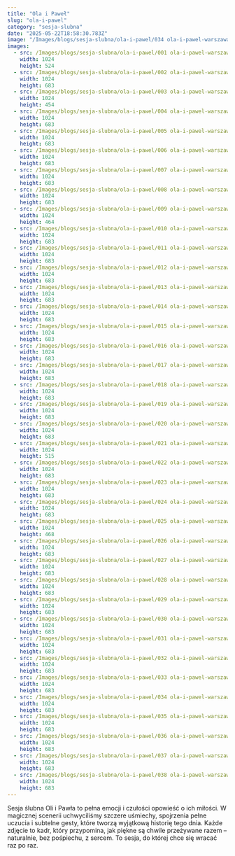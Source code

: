 ```yaml
---
title: "Ola i Paweł"
slug: "ola-i-pawel"
category: "sesja-slubna"
date: "2025-05-22T18:58:30.783Z"
image: "/Images/blogs/sesja-slubna/ola-i-pawel/034 ola-i-pawel-warszawa-praga-slub-katedra_034.webp"
images:
  - src: /Images/blogs/sesja-slubna/ola-i-pawel/001 ola-i-pawel-warszawa-praga-slub-katedra_001.webp
    width: 1024
    height: 524
  - src: /Images/blogs/sesja-slubna/ola-i-pawel/002 ola-i-pawel-warszawa-praga-slub-katedra_002.webp
    width: 1024
    height: 683
  - src: /Images/blogs/sesja-slubna/ola-i-pawel/003 ola-i-pawel-warszawa-praga-slub-katedra_003.webp
    width: 1024
    height: 454
  - src: /Images/blogs/sesja-slubna/ola-i-pawel/004 ola-i-pawel-warszawa-praga-slub-katedra_004.webp
    width: 1024
    height: 683
  - src: /Images/blogs/sesja-slubna/ola-i-pawel/005 ola-i-pawel-warszawa-praga-slub-katedra_005.webp
    width: 1024
    height: 683
  - src: /Images/blogs/sesja-slubna/ola-i-pawel/006 ola-i-pawel-warszawa-praga-slub-katedra_006.webp
    width: 1024
    height: 683
  - src: /Images/blogs/sesja-slubna/ola-i-pawel/007 ola-i-pawel-warszawa-praga-slub-katedra_007.webp
    width: 1024
    height: 683
  - src: /Images/blogs/sesja-slubna/ola-i-pawel/008 ola-i-pawel-warszawa-praga-slub-katedra_008.webp
    width: 1024
    height: 683
  - src: /Images/blogs/sesja-slubna/ola-i-pawel/009 ola-i-pawel-warszawa-praga-slub-katedra_009.webp
    width: 1024
    height: 464
  - src: /Images/blogs/sesja-slubna/ola-i-pawel/010 ola-i-pawel-warszawa-praga-slub-katedra_010.webp
    width: 1024
    height: 683
  - src: /Images/blogs/sesja-slubna/ola-i-pawel/011 ola-i-pawel-warszawa-praga-slub-katedra_011.webp
    width: 1024
    height: 683
  - src: /Images/blogs/sesja-slubna/ola-i-pawel/012 ola-i-pawel-warszawa-praga-slub-katedra_012.webp
    width: 1024
    height: 683
  - src: /Images/blogs/sesja-slubna/ola-i-pawel/013 ola-i-pawel-warszawa-praga-slub-katedra_013.webp
    width: 1024
    height: 683
  - src: /Images/blogs/sesja-slubna/ola-i-pawel/014 ola-i-pawel-warszawa-praga-slub-katedra_014.webp
    width: 1024
    height: 683
  - src: /Images/blogs/sesja-slubna/ola-i-pawel/015 ola-i-pawel-warszawa-praga-slub-katedra_015.webp
    width: 1024
    height: 683
  - src: /Images/blogs/sesja-slubna/ola-i-pawel/016 ola-i-pawel-warszawa-praga-slub-katedra_016.webp
    width: 1024
    height: 683
  - src: /Images/blogs/sesja-slubna/ola-i-pawel/017 ola-i-pawel-warszawa-praga-slub-katedra_017.webp
    width: 1024
    height: 683
  - src: /Images/blogs/sesja-slubna/ola-i-pawel/018 ola-i-pawel-warszawa-praga-slub-katedra_018.webp
    width: 1024
    height: 683
  - src: /Images/blogs/sesja-slubna/ola-i-pawel/019 ola-i-pawel-warszawa-praga-slub-katedra_019.webp
    width: 1024
    height: 683
  - src: /Images/blogs/sesja-slubna/ola-i-pawel/020 ola-i-pawel-warszawa-praga-slub-katedra_020.webp
    width: 1024
    height: 683
  - src: /Images/blogs/sesja-slubna/ola-i-pawel/021 ola-i-pawel-warszawa-praga-slub-katedra_021.webp
    width: 1024
    height: 515
  - src: /Images/blogs/sesja-slubna/ola-i-pawel/022 ola-i-pawel-warszawa-praga-slub-katedra_022.webp
    width: 1024
    height: 683
  - src: /Images/blogs/sesja-slubna/ola-i-pawel/023 ola-i-pawel-warszawa-praga-slub-katedra_023.webp
    width: 1024
    height: 683
  - src: /Images/blogs/sesja-slubna/ola-i-pawel/024 ola-i-pawel-warszawa-praga-slub-katedra_024.webp
    width: 1024
    height: 683
  - src: /Images/blogs/sesja-slubna/ola-i-pawel/025 ola-i-pawel-warszawa-praga-slub-katedra_025.webp
    width: 1024
    height: 468
  - src: /Images/blogs/sesja-slubna/ola-i-pawel/026 ola-i-pawel-warszawa-praga-slub-katedra_026.webp
    width: 1024
    height: 683
  - src: /Images/blogs/sesja-slubna/ola-i-pawel/027 ola-i-pawel-warszawa-praga-slub-katedra_027.webp
    width: 1024
    height: 683
  - src: /Images/blogs/sesja-slubna/ola-i-pawel/028 ola-i-pawel-warszawa-praga-slub-katedra_028.webp
    width: 1024
    height: 683
  - src: /Images/blogs/sesja-slubna/ola-i-pawel/029 ola-i-pawel-warszawa-praga-slub-katedra_029.webp
    width: 1024
    height: 683
  - src: /Images/blogs/sesja-slubna/ola-i-pawel/030 ola-i-pawel-warszawa-praga-slub-katedra_030.webp
    width: 1024
    height: 683
  - src: /Images/blogs/sesja-slubna/ola-i-pawel/031 ola-i-pawel-warszawa-praga-slub-katedra_031.webp
    width: 1024
    height: 683
  - src: /Images/blogs/sesja-slubna/ola-i-pawel/032 ola-i-pawel-warszawa-praga-slub-katedra_032.webp
    width: 1024
    height: 683
  - src: /Images/blogs/sesja-slubna/ola-i-pawel/033 ola-i-pawel-warszawa-praga-slub-katedra_033.webp
    width: 1024
    height: 683
  - src: /Images/blogs/sesja-slubna/ola-i-pawel/034 ola-i-pawel-warszawa-praga-slub-katedra_034.webp
    width: 1024
    height: 683
  - src: /Images/blogs/sesja-slubna/ola-i-pawel/035 ola-i-pawel-warszawa-praga-slub-katedra_035.webp
    width: 1024
    height: 683
  - src: /Images/blogs/sesja-slubna/ola-i-pawel/036 ola-i-pawel-warszawa-praga-slub-katedra_036.webp
    width: 1024
    height: 683
  - src: /Images/blogs/sesja-slubna/ola-i-pawel/037 ola-i-pawel-warszawa-praga-slub-katedra_037.webp
    width: 1024
    height: 683
  - src: /Images/blogs/sesja-slubna/ola-i-pawel/038 ola-i-pawel-warszawa-praga-slub-katedra_038.webp
    width: 1024
    height: 683
---
```


Sesja ślubna Oli i Pawła to pełna emocji i czułości opowieść o ich miłości. W magicznej scenerii uchwyciliśmy szczere uśmiechy, spojrzenia pełne uczucia i subtelne gesty, które tworzą wyjątkową historię tego dnia. Każde zdjęcie to kadr, który przypomina, jak piękne są chwile przeżywane razem – naturalnie, bez pośpiechu, z sercem. To sesja, do której chce się wracać raz po raz.
